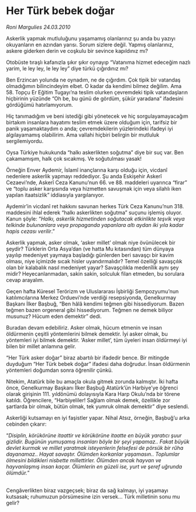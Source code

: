 # Her Türk bebek doğar

*Roni Margulies 24.03.2010*

<div class="yazi"><p>Askerlik yapmak mutluluğunu yaşamamış olanlarınız şu anda bu yazıyı okuyanların en azından yarısı. Sorum sizlere değil. Yapmış olanlarınız, askere giderken derin ve coşkulu bir sevince kapıldınız mı?</p>
<p>Otobüste tıraşlı kafanızla şıkır şıkır oynayıp “Vatanıma hizmet edeceğim nazlı yarim, le ley ley, le ley ley” diye türkü çığırdınız mı?</p>
<p>Ben Erzincan yolunda ne oynadım, ne de çığırdım. Çok tipik bir vatandaş olmadığımın bilincindeyim elbet. O kadar da kendimi bilmez değilim. Ama 58. Topçu Er Eğitim Tugayı’na teslim olurken çevremdeki tipik vatandaşların hiçbirinin yüzünde “Oh be, bu günü de gördüm, şükür yaradana” ifadesini gördüğümü hatırlamıyorum.</p>
<p>Hiç tanımadığım ve beni istediği gibi yönetecek ve hiç sorgulayamayacağım birtakım insanlara hayatımı teslim etmek üzere olduğum için, tarifsiz bir panik yaşamaktaydım o anda; çevremdekilerin yüzlerindeki ifadeyi iyi algılayamamış olabilirim. Ama vallahi hiçbiri belirgin bir mutluluk sergilemiyordu.</p>
<p>Oysa Türkiye hukukunda “halkı askerlikten soğutma” diye bir suç var. Ben çakamamışım, halk çok sıcakmış. Ve soğutulması yasak!</p>
<p>Örneğin Enver Aydemir, İslamî inançlarına karşı olduğu için, vicdanî nedenlere askerlik yapmayı reddediyor. Şu anda Eskişehir Askerî Cezaevi’nde, Askerî Ceza Kanunu’nun 66. ve 88. maddeleri uyarınca “firar” ve “toplu asker karşısında veya hizmetten savuşmak için veya silahlı iken yapılan itaatsizlik” iddiasıyla yargılanıyor.</p>
<p>Aydemir’in vicdanî ret hakkını savunan herkes Türk Ceza Kanunu’nun 318. maddesini ihlal ederek “halkı askerlikten soğutma” suçunu işlemiş oluyor. Kanun şöyle: “<i>Halkı, askerlik hizmetinden soğutacak etkinlikte teşvik veya telkinde bulunanlara veya propaganda yapanlara altı aydan iki yıla kadar hapis cezası verilir</i>.”</p>
<p>Askerlik yapmak, asker olmak, ‘asker millet’ olmak niye övünülecek bir şeydir? Türklerin Orta Asya’dan (ve hatta Mu kıtasından) tüm dünyaya yayılıp medeniyet yaymaya başladığı günlerden beri savaşçı bir kavim olması, niye içimizde sıcak hisler uyandırmalıdır? Temel özelliği savaşçılık olan bir kalabalık nasıl medeniyet yayar? Savaşçılıkla medenîlik aynı şey midir? Heyecanlanmadan, sakin sakin, solculuk filan etmeden, bu sorulara cevap arayalım.</p>
<p>Geçen hafta Küresel Terörizm ve Uluslararası İşbirliği Sempozyumu’nun katılımcılarına Merkez Orduevi’nde verdiği resepsiyonda, Genelkurmay Başkanı İlker Başbuğ, “Ben hâlâ kendimi teğmen gibi hissediyorum. Bazen teğmen bazen orgeneral gibi hissediyorum. Teğmen ne demek biliyor musunuz? Hücum eden demektir” dedi.</p>
<p>Buradan devam edebiliriz. Asker olmak, hücum etmenin ve insan öldürmenin çeşitli yöntemlerini bilmek demektir. İyi asker olmak, bu yöntemleri iyi bilmek demektir. ‘Asker millet’, tüm üyeleri insan öldürmeyi iyi bilen bir millet anlamına gelir.</p>
<p>“Her Türk asker doğar” biraz abartılı bir ifadedir bence. Bir mitingde duyduğum “Her Türk bebek doğar” ifadesi daha doğrudur. İnsan öldürmenin yöntemleri doğumdan sonra öğrenilir çünkü.</p>
<p>Nitekim, Atatürk bile bu amaçla okula gitmek zorunda kalmıştır. İki hafta önce, Genelkurmay Başkanı İlker Başbuğ Atatürk’ün Harbiye’ye öğrenci olarak girişinin 111. yıldönümü dolayısıyla Kara Harp Okulu’nda bir törene katıldı. Öğrencilere, “Harbiyeliler! Sağlam olmak demek, özellikle zor şartlarda bir olmak, bütün olmak, tek yumruk olmak demektir” diye seslendi.</p>
<p>Askerliği kutsamayı en iyi faşistler yapar. Nihal Atsız, örneğin, Başbuğ’u arka cebinden çıkarır:</p>
<p>“<i>Disiplin, körükörüne itaattir ve körükörüne itaatte en büyük yaratıcı şuur gizlidir. Bugünün yumuşamış insanları böyle bir şeyi yapamaz.. Fakat büyük devlet kurmak ve millet yaratmak isteyenlerin felsefesi de pörsük bir rûha dayanamaz.. Hayat savaştır. Ölümden korkanlar yaşamasın.. Toplumlar ölmesini bildikleri nisbette millettirler. Ölümden ancak hayvan ve hayvanlaşmış insan kaçar. Ölümlerin en güzeli ise, yurt ve şeref uğrunda ölümdür.</i>”</p><br/>Cengâverlikten biraz vazgeçsek; biraz da sağ kalmayı, iyi yaşamayı kutsasak; ruhumuzun pörsümesine izin versek... Türk milletinin sonu mu gelir?</div>
